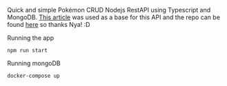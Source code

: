 Quick and simple Pokémon CRUD Nodejs RestAPI using Typescript and MongoDB.
[This article](https://dev.to/nyagarcia/pokeapi-rest-in-nodejs-with-express-typescript-mongodb-and-docker-part-1-5f8g) was used as a base for this API and the repo can be found [here](https://github.com/NyaGarcia/pokeAPI) so thanks Nya! :D

Running the app
```
npm run start
```

Running mongoDB
```
docker-compose up
```
